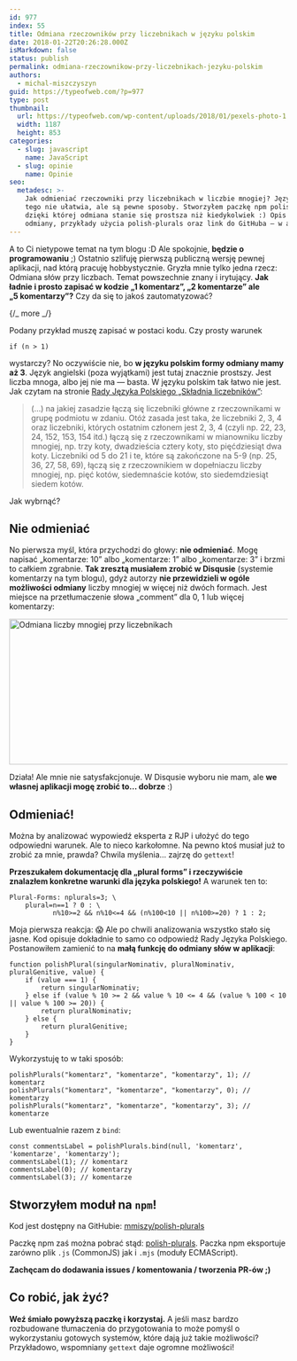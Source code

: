 ```yaml
---
id: 977
index: 55
title: Odmiana rzeczowników przy liczebnikach w języku polskim
date: 2018-01-22T20:26:28.000Z
isMarkdown: false
status: publish
permalink: odmiana-rzeczownikow-przy-liczebnikach-jezyku-polskim
authors:
  - michal-miszczyszyn
guid: https://typeofweb.com/?p=977
type: post
thumbnail:
  url: https://typeofweb.com/wp-content/uploads/2018/01/pexels-photo-1.jpg
  width: 1187
  height: 853
categories:
  - slug: javascript
    name: JavaScript
  - slug: opinie
    name: Opinie
seo:
  metadesc: >-
    Jak odmieniać rzeczowniki przy liczebnikach w liczbie mnogiej? Język polski
    tego nie ułatwia, ale są pewne sposoby. Stworzyłem paczkę npm polish-plurals
    dzięki której odmiana stanie się prostsza niż kiedykolwiek :) Opis problemu
    odmiany, przykłady użycia polish-plurals oraz link do GitHuba — w artykule.
---
```


A to Ci nietypowe temat na tym blogu :D Ale spokojnie, <strong>będzie o programowaniu</strong> ;) Ostatnio szlifuję pierwszą publiczną wersję pewnej aplikacji, nad którą pracuję hobbystycznie. Gryzła mnie tylko jedna rzecz: Odmiana słów przy liczbach. Temat powszechnie znany i irytujący. <strong>Jak ładnie i prosto zapisać w kodzie „1 komentarz”, „2 komentarze” ale „5 komentarzy”?</strong> Czy da się to jakoś zautomatyzować?

{/_ more _/}

Podany przykład muszę zapisać w postaci kodu. Czy prosty warunek

<pre><code>if (n &gt; 1)</pre></code>

wystarczy? No oczywiście nie, bo <strong>w języku polskim formy odmiany mamy aż 3</strong>. Język angielski (poza wyjątkami) jest tutaj znacznie prostszy. Jest liczba mnoga, albo jej nie ma — basta. W języku polskim tak łatwo nie jest. Jak czytam na stronie <a href="http://www.rjp.pan.pl/index.php?option=com_content&amp;view=article&amp;id=1011:skadnia-liczebnikow-70&amp;catid=44&amp;Itemid=145">Rady Języka Polskiego „Składnia liczebników”</a>:

<blockquote>(…) na jakiej zasadzie łączą się liczebniki główne z rzeczownikami w grupę podmiotu w zdaniu. Otóż zasada jest taka, że liczebniki 2, 3, 4 oraz liczebniki, których ostatnim członem jest 2, 3, 4 (czyli np. 22, 23, 24, 152, 153, 154 itd.) łączą się z rzeczownikami w mianowniku liczby mnogiej, np. trzy koty, dwadzieścia cztery koty, sto pięćdziesiąt dwa koty. Liczebniki od 5 do 21 i te, które są zakończone na 5-9 (np. 25, 36, 27, 58, 69), łączą się z rzeczownikiem w dopełniaczu liczby mnogiej, np. pięć kotów, siedemnaście kotów, sto siedemdziesiąt siedem kotów.</blockquote>
Jak wybrnąć?
<h2>Nie odmieniać</h2>
No pierwsza myśl, która przychodzi do głowy: <strong>nie odmieniać</strong>. Mogę napisać „komentarze: 10” albo „komentarze: 1” albo „komentarze: 3” i brzmi to całkiem zgrabnie. <strong>Tak zresztą musiałem zrobić w Disqusie</strong> (systemie komentarzy na tym blogu), gdyż autorzy <strong>nie przewidzieli w ogóle możliwości odmiany</strong> liczby mnogiej w więcej niż dwóch formach. Jest miejsce na przetłumaczenie słowa „comment” dla 0, 1 lub więcej komentarzy:

<a href="https://typeofweb.com/wp-content/uploads/2018/01/Screenshot-2018-01-22-18.34.50.png"><img class="aligncenter size-large wp-image-978" src="https://typeofweb.com/wp-content/uploads/2018/01/Screenshot-2018-01-22-18.34.50-1024x263.png" alt="Odmiana liczby mnogiej przy liczebnikach" width="1024" height="263" /></a>

Działa! Ale mnie nie satysfakcjonuje. W Disqusie wyboru nie mam, ale <strong>we własnej aplikacji mogę zrobić to… dobrze</strong> :)

<h2>Odmieniać!</h2>
Można by analizować wypowiedź eksperta z RJP i ułożyć do tego odpowiedni warunek. Ale to nieco karkołomne. Na pewno ktoś musiał już to zrobić za mnie, prawda? Chwila myślenia… zajrzę do <code>gettext</code>!

<strong>Przeszukałem dokumentację dla „plural forms” i rzeczywiście znalazłem konkretne warunki dla języka polskiego!</strong> A warunek ten to:

<pre><code>Plural-Forms: nplurals=3; \
    plural=n==1 ? 0 : \
           n%10&gt;=2 &amp;&amp; n%10&lt;=4 &amp;&amp; (n%100&lt;10 || n%100&gt;=20) ? 1 : 2;</code></pre>

Moja pierwsza reakcja: 😱 Ale po chwili analizowania wszystko stało się jasne. Kod opisuje dokładnie to samo co odpowiedź Rady Języka Polskiego. Postanowiłem zamienić to na <strong>małą funkcję do odmiany słów w aplikacji</strong>:

<pre class="language-javascript"><code>function polishPlural(singularNominativ, pluralNominativ, pluralGenitive, value) {
    if (value === 1) {
        return singularNominativ;
    } else if (value % 10 &gt;= 2 &amp;&amp; value % 10 &lt;= 4 &amp;&amp; (value % 100 &lt; 10 || value % 100 &gt;= 20)) {
        return pluralNominativ;
    } else {
        return pluralGenitive;
    }
}</code></pre>

Wykorzystuję to w taki sposób:

<pre class="language-javascript"><code>polishPlurals("komentarz", "komentarze", "komentarzy", 1); // komentarz
polishPlurals("komentarz", "komentarze", "komentarzy", 0); // komentarzy
polishPlurals("komentarz", "komentarze", "komentarzy", 3); // komentarze</code></pre>

Lub ewentualnie razem z <code>bind</code>:

<pre class="language-javascript"><code>const commentsLabel = polishPlurals.bind(null, 'komentarz', 'komentarze', 'komentarzy');
commentsLabel(1); // komentarz
commentsLabel(0); // komentarzy
commentsLabel(3); // komentarze</code></pre>

<h2>Stworzyłem moduł na <code>npm</code>!</h2>
Kod jest dostępny na GitHubie: <a href="https://github.com/mmiszy/polish-plurals">mmiszy/polish-plurals</a>

Paczkę npm zaś można pobrać stąd: <a href="https://www.npmjs.com/package/polish-plurals">polish-plurals</a>. Paczka npm eksportuje zarówno plik <code>.js</code> (CommonJS) jak i <code>.mjs</code> (moduły ECMAScript).

<strong>Zachęcam do dodawania issues / komentowania / tworzenia PR-ów ;)</strong>

<h2>Co robić, jak żyć?</h2>
<strong>Weź śmiało powyższą paczkę i korzystaj.</strong> A jeśli masz bardzo rozbudowane tłumaczenia do przygotowania to może pomyśl o wykorzystaniu gotowych systemów, które dają już takie możliwości? Przykładowo, wspomniany <code>gettext</code> daje ogromne możliwości!
